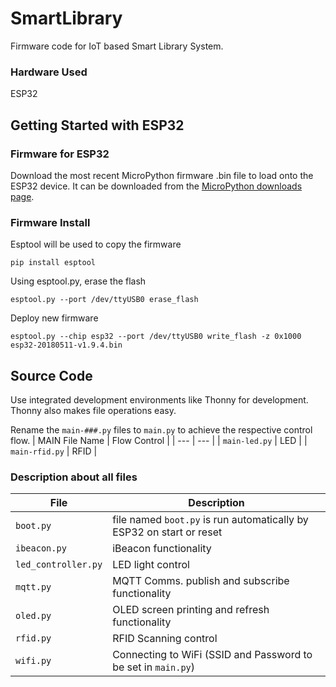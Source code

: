 # SmartLibrary
Firmware code for IoT based Smart Library System.

### Hardware Used
ESP32


## Getting Started with ESP32
### Firmware for ESP32
Download the most recent MicroPython firmware .bin file to load onto the ESP32 device. It can be downloaded from the [MicroPython downloads page](https://micropython.org/download/#esp32).


### Firmware Install
Esptool will be used to copy the firmware
```
pip install esptool
```
Using esptool.py, erase the flash
```
esptool.py --port /dev/ttyUSB0 erase_flash
```
Deploy new firmware
```
esptool.py --chip esp32 --port /dev/ttyUSB0 write_flash -z 0x1000 esp32-20180511-v1.9.4.bin
```
## Source Code
Use integrated development environments like Thonny for development. Thonny also makes file operations easy.

Rename the `main-###.py` files to `main.py` to achieve the respective control flow.
| MAIN File Name | Flow Control |
| --- | --- |
| `main-led.py` | LED |
| `main-rfid.py` | RFID |

### Description about all files
| File | Description |
| - | - |
| `boot.py` | file named `boot.py` is run automatically by ESP32 on start or reset |
| `ibeacon.py` | iBeacon functionality |
| `led_controller.py` | LED light control |
| `mqtt.py` | MQTT Comms. publish and subscribe functionality |
| `oled.py` | OLED screen printing and refresh functionality |
| `rfid.py` | RFID Scanning control |
| `wifi.py` | Connecting to WiFi (SSID and Password to be set in `main.py`) |
